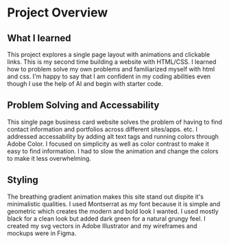 # Project Overview
## What I learned
This project explores a single page layout with animations and clickable links. This is my second time building a website with HTML/CSS. I learned how to problem solve my own problems and familiarized myself with html and css. I'm happy to say that I am confident in my coding abilities even though I use the help of AI and begin with starter code.
## Problem Solving and Accessability
This single page business card website solves the problem of having to find contact information and portfolios across different sites/apps. etc. I addressed accessability by adding alt text tags and running colors through Adobe Color. I focused on simplicity as well as color contrast to make it easy to find information. I had to slow the animation and change the colors to make it less overwhelming.
## Styling
The breathing gradient animation makes this site stand out dispite it's minimalistic qualities. I used Montserrat as my font because it is simple and geometric which creates the modern and bold look I wanted. I used mostly black for a clean look but added dark green for a natural grungy feel. I created my svg vectors in Adobe Illustrator and my wireframes and mockups were in Figma.
 
